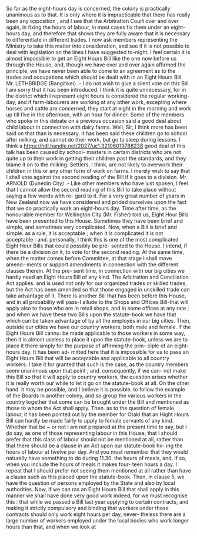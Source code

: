 So far as the eight-hours day is concerned, the colony is practically unanimous as to that. It is only where it is impracticable that there has really been any opposition ; and I see that the Arbitration Court over and over again, in fixing the hours of labour, in most cases fix them under an eight-hours day, and therefore that shows they are fully aware that it is necessary to differentiate in different trades. I now ask members representing the Ministry to take this matter into consideration, and see if it is not possible to deal with legislation on the lines I have suggested to-night. I feel certain it is almost impossible to get an Eight Hours Bill like the one now before us through the House, and, though we have over and over again affirmed the principle, we have never been able to come to an agreement as to the trades and occupations which should be dealt with in an Eight Hours Bill. Mr. LETHBRIDGE (Rangitikei) .- I do not wish to give a silent vote on this Bill. I am sorry that it has been introduced. I think it is quite unnecessary, for in the district which I represent eight hours is considered the regular working-day, and if farm-labourers are working at any other work, excepting where horses and cattle are concerned, they start at eight in the morning and work up till five in the afternoon, with an hour for dinner. Some of the members who spoke in this debate on a previous occasion said a good deal about child labour in connection with dairy farms. Well, Sir, I think more has been said on that than is necessary. It has been said these children go to school after milking, and cannot do their work, but go to sleep during lessons. I think a https://hdl.handle.net/2027/uc1.32106019788238 good deal of this talk has been caused by school- masters in certain districts who are not quite up to their work in getting their children past the standards, and they blame it on to the milking. Settlers, I think, are not likely to overwork their children in this or any other form of work on farms. I merely wish to say that I shall vote against the second reading of the Bill if it goes to a division. Mr. ARNOLD (Dunedin City) .- Like other members who have just spoken, I feel that I cannot allow the second reading of this Bill to take place without saying a few words with re- gard to it. For a very great number of years in New Zealand now we have considered and prided ourselves upon the fact that we do practically work an eight-hours day. Time after time, as the honourable member for Wellington City (Mr. Fisher) told us, Eight Hour Bills have been presented to this House. Sometimes they have been brief and simple, and sometimes very complicated. Now, when a Bill is brief and simple. as a rule, it is acceptable ; when it is complicated it is not acceptable : and. personally, I think this is one of the most complicated Eight Hour Bills that could possibly be pre- sented to the House. I intend, if there be a division on it, to vote for the second reading. At the same time, when the matter comes before Committee, at that stage I shall move amend- ments or support amendments in connection with the different clauses therein. At the pre- sent time, in connection with our big cities we hardly need an Eight Hours Bill of any kind. The Arbitration and Conciliation Act applies. and is used not only for our organized trades or skilled trades, but the Act has been amended so that those engaged in unskilled trade can take advantage of it. There is another Bill that has been before this House, and in all probability will pass-I allude to the Shops and Offices Bill-that will apply also to those who are in retail shops, and in some offices at any rate ; and when we have these two Bills upon the statute-book we have that which can be taken advantage of by all the employés in our big cities. Then, outside our cities we have our country workers, both male and female. If the Eight Hours Bill cannu: be made applicable to those workers in some way, then it is almost useless to place it upon the statute-book, unless we are to place it there simply for the purpose of affirming the prin- ciple of an eight-hours day. It has been ad- mitted here that it is impossible for us to pass an Eight Hours Bill that will be acceptable and applicable to all country workers. I take it for granted that such is the case, as the country members seem unanimous upon that point ; and. consequently, if we can- not make this Bill so that it will apply to country workers, the question arises whether it is really worth our while to let it go on the statute-book at all. On the other hand. it may be possible, and I believe it is possible. to follow the example of the Boards in another colony, and so group the various workers in the country together that some can be brought under the Bill and mentioned as those to whom the Act shall apply. Then. as to the question of female labour, it has been pointed out by the member for Otaki that an Hight Hours Bill can hardly be made fairly to apply to female servants of any kind. Whether that be ~ or not I am not prepared at the present time to say, but I do say, as one of those representing labour in this House, that I should prefer that this class of labour should not be mentioned at all, rather than that there should be a clause in an Act upon our statute-book hx- ing the hours of labour at twelve per day. And you must remember that they would naturally have something to do during 11.30. the hours of meals, and, if so, when you include the hours of meals it makes four- teen hours a day. I repeat that I should prefer not seeing them mentioned at all rather than have a clause such as this placed upon the statute-book. Then, in clause 5, we have the question of persons employed by the State and also by local authorities. Now, if we can ras an Eight Hours Bill that shall apply in this manner we shall have done very good work indeed, for we must recognise this : that while we passed a Bill last year applying to certain contracts, and making it strictly compulsory and binding that workers under those contracts should only work eight hours per day, never- theless there are a large number of workers employed under the local bodies who work longer hours than that, and when we look at 